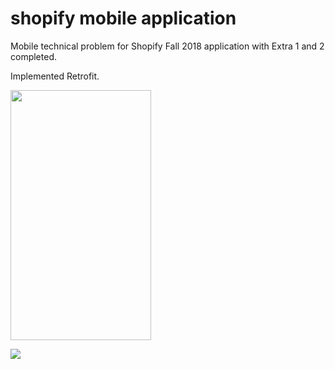# shopify mobile application
Mobile technical problem for Shopify Fall 2018 application with Extra 1 and 2 completed.

Implemented Retrofit.

<img src="https://i.imgur.com/48ayZTC.png " width="225" height="400" />

![](https://media.giphy.com/media/82kVANl9Ieg2uAv0Vq/giphy.gif)
